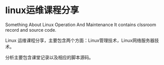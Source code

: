 # linux运维课程分享
Something About Linux Operation And Maintenance
It contains clssroom record and source code.

Linux 运维课程分享，主要包含两个方面：Linux管理技术，Linux网络服务器技术。

分析主要包含课堂记录以及相应的脚本源码。


